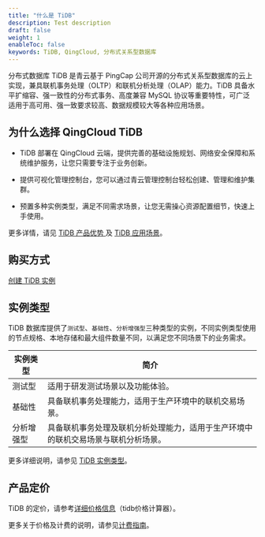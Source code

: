 ```yaml
---
title: "什么是 TiDB"
description: Test description
draft: false
weight: 1
enableToc: false
keywords: TiDB, QingCloud, 分布式关系型数据库
---
```


分布式数据库 TiDB 是青云基于 PingCap 公司开源的分布式关系型数据库的云上实现，兼具联机事务处理（OLTP）和联机分析处理（OLAP）能力。TiDB 具备水平扩缩容、强一致性的分布式事务、高度兼容 MySQL 协议等重要特性，可广泛适用于高可用、强一致要求较高、数据规模较大等各种应用场景。

## 为什么选择 QingCloud TiDB

- TiDB 部署在 QingCloud 云端，提供完善的基础设施规划、网络安全保障和系统维护服务，让您只需要专注于业务创新。

- 提供可视化管理控制台，您可以通过青云管理控制台轻松创建、管理和维护集群。
- 预置多种实例类型，满足不同需求场景，让您无需操心资源配置细节，快速上手使用。

更多详情，请见 [TiDB 产品优势 ](../advantage/) 及 [TiDB 应用场景](../aply_scenarios//)。

## 购买方式

 [创建 TiDB 实例](http://console.qingcloud.com/tidb/create)

## 实例类型

TiDB 数据库提供了`测试型`、`基础性`、`分析增强型`三种类型的实例，不同实例类型使用的节点规格、本地存储和最大组件数量不同，以满足您不同场景下的业务需求。

| 实例类型   | 简介                                                         |
| ---------- | ------------------------------------------------------------ |
| 测试型     | 适用于研发测试场景以及功能体验。                             |
| 基础性     | 具备联机事务处理能力，适用于生产环境中的联机交易场景。       |
| 分析增强型 | 具备联机事务处理及联机分析处理能力，适用于生产环境中的联机交易场景与联机分析场景。 |

更多详细说明，请参见 [TiDB 实例类型](../instance_type/)。

## 产品定价

TiDB 的定价，请参考[详细价格信息](https://www.qingcloud.com/pricing#/tidb)（tidb价格计算器）。

更多关于价格及计费的说明，请参见[计费指南](../../billing/price_overview/)。

